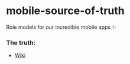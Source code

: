 # mobile-source-of-truth
Role models for our incredible mobile apps ✨

### The truth:
 * [Wiki](https://github.com/whitesmith/mobile-source-of-truth/wiki)
